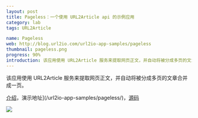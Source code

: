 ```yaml
---
layout: post
title: Pageless：一个使用 URL2Article api 的示例应用
category: lab
tags: URL2Article

name: Pageless
web: http://blog.url2io.com/url2io-app-samples/pageless
thumbnail: pageless.png
progress: 90%
introduction: 该应用使用 URL2Article 服务来提取网页正文，并自动将被分成多页的文章合并成一页。
---
```


该应用使用 URL2Article 服务来提取网页正文，并自动将被分成多页的文章合并成一页。

[介绍](/url2io-app-samples/)，演示地址](/url2io-app-samples/pageless/)，[源码](https://github.com/url2io/url2io-app-samples)

![](https://i.v2ex.co/n87a5I0Ol.png)

<!-- <script type="text/javascript">document.body.contentEditable =true</script> -->
